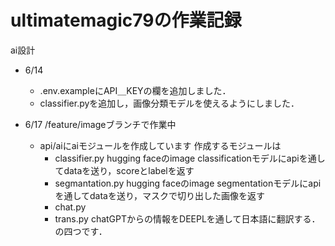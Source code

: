 # ultimatemagic79の作業記録
ai設計
- 6/14
  - .env.exampleにAPI＿KEYの欄を追加しました．
  - classifier.pyを追加し，画像分類モデルを使えるようにしました．   

- 6/17
  /feature/imageブランチで作業中
  - api/aiにaiモジュールを作成しています
    作成するモジュールは
    - classifier.py
      hugging faceのimage classificationモデルにapiを通してdataを送り，scoreとlabelを返す
    - segmantation.py
      hugging faceのimage segmentationモデルにapiを通してdataを送り，マスクで切り出した画像を返す
    - chat.py
    - trans.py
      chatGPTからの情報をDEEPLを通して日本語に翻訳する．
    の四つです．